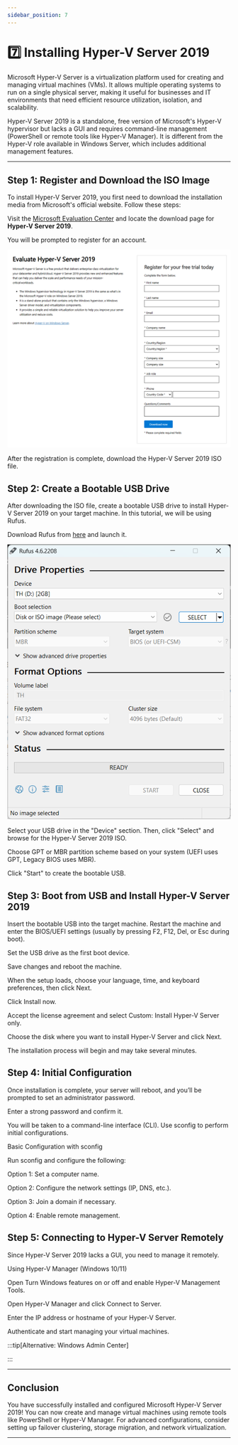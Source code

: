 ```yaml
---
sidebar_position: 7
---
```


# 7️⃣ Installing Hyper-V Server 2019

Microsoft Hyper-V Server is a virtualization platform used for creating and managing virtual machines (VMs). It allows multiple operating systems to run on a single physical server, making it useful for businesses and IT environments that need efficient resource utilization, isolation, and scalability.

Hyper-V Server 2019 is a standalone, free version of Microsoft's Hyper-V hypervisor but lacks a GUI and requires command-line management (PowerShell or remote tools like Hyper-V Manager). It is different from the Hyper-V role available in Windows Server, which includes additional management features.

---

## Step 1: Register and Download the ISO Image

To install Hyper-V Server 2019, you first need to download the installation media from Microsoft's official website. Follow these steps:

Visit the [Microsoft Evaluation Center](https://www.microsoft.com/en-us/evalcenter) and locate the download page for **Hyper-V Server 2019**.

You will be prompted to register for an account.

![register](./img/1-7-0.png)

After the registration is complete, download the Hyper-V Server 2019 ISO file.

## Step 2: Create a Bootable USB Drive

After downloading the ISO file, create a bootable USB drive to install Hyper-V Server 2019 on your target machine. In this tutorial, we will be using Rufus.

Download Rufus from [here](https://rufus.ie/en/) and launch it.

![rufus](./img/1-7-1.png)

Select your USB drive in the "Device" section. Then, click "Select" and browse for the Hyper-V Server 2019 ISO.

Choose GPT or MBR partition scheme based on your system (UEFI uses GPT, Legacy BIOS uses MBR).

Click "Start" to create the bootable USB.

## Step 3: Boot from USB and Install Hyper-V Server 2019

Insert the bootable USB into the target machine. Restart the machine and enter the BIOS/UEFI settings (usually by pressing F2, F12, Del, or Esc during boot).

Set the USB drive as the first boot device.

Save changes and reboot the machine.

When the setup loads, choose your language, time, and keyboard preferences, then click Next.

Click Install now.

Accept the license agreement and select Custom: Install Hyper-V Server only.

Choose the disk where you want to install Hyper-V Server and click Next.

The installation process will begin and may take several minutes.

## Step 4: Initial Configuration

Once installation is complete, your server will reboot, and you’ll be prompted to set an administrator password.

Enter a strong password and confirm it.

You will be taken to a command-line interface (CLI). Use sconfig to perform initial configurations.

Basic Configuration with sconfig

Run sconfig and configure the following:

Option 1: Set a computer name.

Option 2: Configure the network settings (IP, DNS, etc.).

Option 3: Join a domain if necessary.

Option 4: Enable remote management.

## Step 5: Connecting to Hyper-V Server Remotely

Since Hyper-V Server 2019 lacks a GUI, you need to manage it remotely.

Using Hyper-V Manager (Windows 10/11)

Open Turn Windows features on or off and enable Hyper-V Management Tools.

Open Hyper-V Manager and click Connect to Server.

Enter the IP address or hostname of your Hyper-V Server.

Authenticate and start managing your virtual machines.

:::tip[Alternative: Windows Admin Center]



:::

---

## Conclusion

You have successfully installed and configured Microsoft Hyper-V Server 2019! You can now create and manage virtual machines using remote tools like PowerShell or Hyper-V Manager. For advanced configurations, consider setting up failover clustering, storage migration, and network virtualization.

---